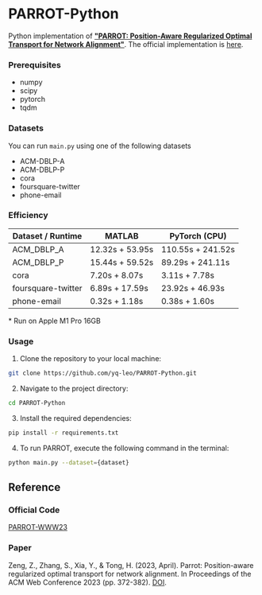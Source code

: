 # PARROT-Python

Python implementation of [**"PARROT: Position-Aware Regularized Optimal Transport for Network Alignment"**](https://dl.acm.org/doi/abs/10.1145/3543507.3583357).
The official implementation is [here](https://github.com/zhichenz98/PARROT-WWW23).

### Prerequisites

- numpy
- scipy
- pytorch
- tqdm

### Datasets
You can run `main.py` using one of the following datasets

- ACM-DBLP-A
- ACM-DBLP-P
- cora
- foursquare-twitter
- phone-email

### Efficiency
| Dataset / Runtime    | MATLAB            | PyTorch (CPU)           |
|----------------------|--------------------|---------------------|
| ACM_DBLP_A       | 12.32s + 53.95s    | 110.55s + 241.52s   |
| ACM_DBLP_P       | 15.44s + 59.52s    | 89.29s + 241.11s    |
| cora             | 7.20s + 8.07s      | 3.11s + 7.78s       |
| foursquare-twitter | 6.89s + 17.59s    | 23.92s + 46.93s     |
| phone-email      | 0.32s + 1.18s      | 0.38s + 1.60s       |

\* Run on Apple M1 Pro 16GB

### Usage

1. Clone the repository to your local machine:

```sh
git clone https://github.com/yq-leo/PARROT-Python.git
```

2. Navigate to the project directory:

```sh
cd PARROT-Python
```

3. Install the required dependencies:
```sh
pip install -r requirements.txt
```

4. To run PARROT, execute the following command in the terminal:
```sh
python main.py --dataset={dataset}
```

## Reference
### Official Code
[PARROT-WWW23](https://github.com/zhichenz98/PARROT-WWW23)

### Paper
Zeng, Z., Zhang, S., Xia, Y., & Tong, H. (2023, April). Parrot: Position-aware regularized optimal transport for network alignment. In Proceedings of the ACM Web Conference 2023 (pp. 372-382). [DOI](https://doi.org/10.1145/3543507.3583357).

